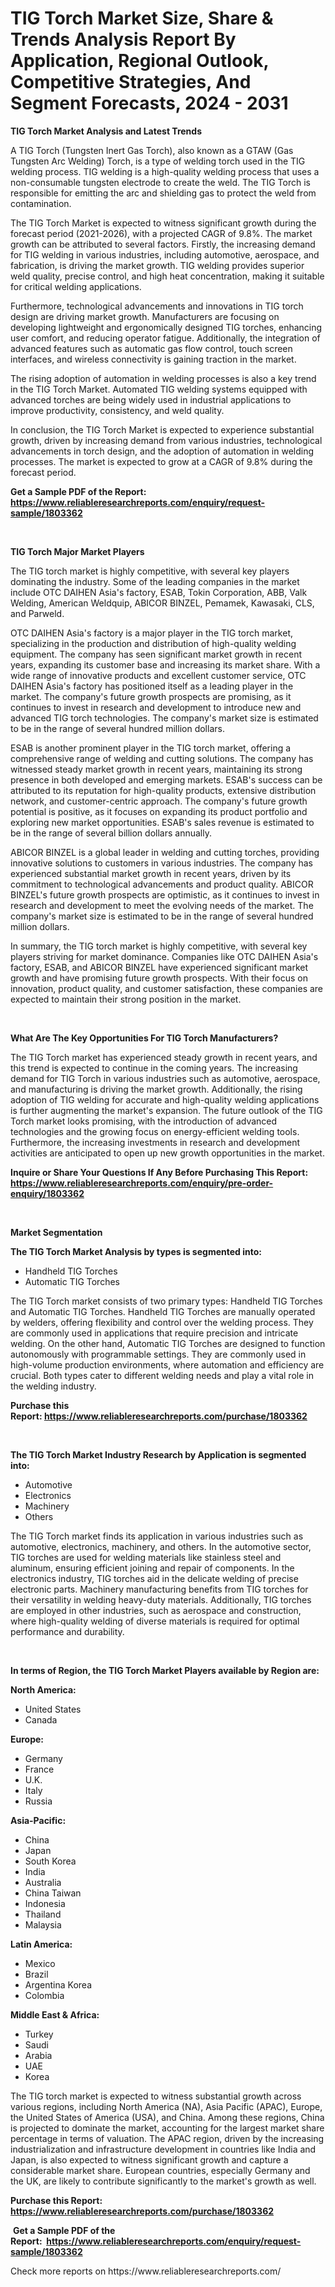 <p><h1>TIG Torch Market Size, Share & Trends Analysis Report By Application, Regional Outlook, Competitive Strategies, And Segment Forecasts, 2024 - 2031</h1></p><p><strong>TIG Torch Market Analysis and Latest Trends</strong></p>
<p><p>A TIG Torch (Tungsten Inert Gas Torch), also known as a GTAW (Gas Tungsten Arc Welding) Torch, is a type of welding torch used in the TIG welding process. TIG welding is a high-quality welding process that uses a non-consumable tungsten electrode to create the weld. The TIG Torch is responsible for emitting the arc and shielding gas to protect the weld from contamination.</p><p>The TIG Torch Market is expected to witness significant growth during the forecast period (2021-2026), with a projected CAGR of 9.8%. The market growth can be attributed to several factors. Firstly, the increasing demand for TIG welding in various industries, including automotive, aerospace, and fabrication, is driving the market growth. TIG welding provides superior weld quality, precise control, and high heat concentration, making it suitable for critical welding applications.</p><p>Furthermore, technological advancements and innovations in TIG torch design are driving market growth. Manufacturers are focusing on developing lightweight and ergonomically designed TIG torches, enhancing user comfort, and reducing operator fatigue. Additionally, the integration of advanced features such as automatic gas flow control, touch screen interfaces, and wireless connectivity is gaining traction in the market.</p><p>The rising adoption of automation in welding processes is also a key trend in the TIG Torch Market. Automated TIG welding systems equipped with advanced torches are being widely used in industrial applications to improve productivity, consistency, and weld quality.</p><p>In conclusion, the TIG Torch Market is expected to experience substantial growth, driven by increasing demand from various industries, technological advancements in torch design, and the adoption of automation in welding processes. The market is expected to grow at a CAGR of 9.8% during the forecast period.</p></p>
<p><strong>Get a Sample PDF of the Report:&nbsp; <a href="https://www.reliableresearchreports.com/enquiry/request-sample/1803362">https://www.reliableresearchreports.com/enquiry/request-sample/1803362</a></strong></p>
<p>&nbsp;</p>
<p><strong>TIG Torch Major Market Players</strong></p>
<p><p>The TIG torch market is highly competitive, with several key players dominating the industry. Some of the leading companies in the market include OTC DAIHEN Asia's factory, ESAB, Tokin Corporation, ABB, Valk Welding, American Weldquip, ABICOR BINZEL, Pemamek, Kawasaki, CLS, and Parweld. </p><p>OTC DAIHEN Asia's factory is a major player in the TIG torch market, specializing in the production and distribution of high-quality welding equipment. The company has seen significant market growth in recent years, expanding its customer base and increasing its market share. With a wide range of innovative products and excellent customer service, OTC DAIHEN Asia's factory has positioned itself as a leading player in the market. The company's future growth prospects are promising, as it continues to invest in research and development to introduce new and advanced TIG torch technologies. The company's market size is estimated to be in the range of several hundred million dollars.</p><p>ESAB is another prominent player in the TIG torch market, offering a comprehensive range of welding and cutting solutions. The company has witnessed steady market growth in recent years, maintaining its strong presence in both developed and emerging markets. ESAB's success can be attributed to its reputation for high-quality products, extensive distribution network, and customer-centric approach. The company's future growth potential is positive, as it focuses on expanding its product portfolio and exploring new market opportunities. ESAB's sales revenue is estimated to be in the range of several billion dollars annually.</p><p>ABICOR BINZEL is a global leader in welding and cutting torches, providing innovative solutions to customers in various industries. The company has experienced substantial market growth in recent years, driven by its commitment to technological advancements and product quality. ABICOR BINZEL's future growth prospects are optimistic, as it continues to invest in research and development to meet the evolving needs of the market. The company's market size is estimated to be in the range of several hundred million dollars.</p><p>In summary, the TIG torch market is highly competitive, with several key players striving for market dominance. Companies like OTC DAIHEN Asia's factory, ESAB, and ABICOR BINZEL have experienced significant market growth and have promising future growth prospects. With their focus on innovation, product quality, and customer satisfaction, these companies are expected to maintain their strong position in the market.</p></p>
<p>&nbsp;</p>
<p><strong>What Are The Key Opportunities For TIG Torch Manufacturers?</strong></p>
<p><p>The TIG Torch market has experienced steady growth in recent years, and this trend is expected to continue in the coming years. The increasing demand for TIG Torch in various industries such as automotive, aerospace, and manufacturing is driving the market growth. Additionally, the rising adoption of TIG welding for accurate and high-quality welding applications is further augmenting the market's expansion. The future outlook of the TIG Torch market looks promising, with the introduction of advanced technologies and the growing focus on energy-efficient welding tools. Furthermore, the increasing investments in research and development activities are anticipated to open up new growth opportunities in the market.</p></p>
<p><strong>Inquire or Share Your Questions If Any Before Purchasing This Report: <a href="https://www.reliableresearchreports.com/enquiry/pre-order-enquiry/1803362">https://www.reliableresearchreports.com/enquiry/pre-order-enquiry/1803362</a></strong></p>
<p>&nbsp;</p>
<p><strong>Market Segmentation</strong></p>
<p><strong>The TIG Torch Market Analysis by types is segmented into:</strong></p>
<p><ul><li>Handheld TIG Torches</li><li>Automatic TIG Torches</li></ul></p>
<p><p>The TIG Torch market consists of two primary types: Handheld TIG Torches and Automatic TIG Torches. Handheld TIG Torches are manually operated by welders, offering flexibility and control over the welding process. They are commonly used in applications that require precision and intricate welding. On the other hand, Automatic TIG Torches are designed to function autonomously with programmable settings. They are commonly used in high-volume production environments, where automation and efficiency are crucial. Both types cater to different welding needs and play a vital role in the welding industry.</p></p>
<p><strong>Purchase this Report:&nbsp;<a href="https://www.reliableresearchreports.com/purchase/1803362">https://www.reliableresearchreports.com/purchase/1803362</a></strong></p>
<p>&nbsp;</p>
<p><strong>The TIG Torch Market Industry Research by Application is segmented into:</strong></p>
<p><ul><li>Automotive</li><li>Electronics</li><li>Machinery</li><li>Others</li></ul></p>
<p><p>The TIG Torch market finds its application in various industries such as automotive, electronics, machinery, and others. In the automotive sector, TIG torches are used for welding materials like stainless steel and aluminum, ensuring efficient joining and repair of components. In the electronics industry, TIG torches aid in the delicate welding of precise electronic parts. Machinery manufacturing benefits from TIG torches for their versatility in welding heavy-duty materials. Additionally, TIG torches are employed in other industries, such as aerospace and construction, where high-quality welding of diverse materials is required for optimal performance and durability.</p></p>
<p>&nbsp;</p>
<p><strong>In terms of Region, the TIG Torch Market Players available by Region are:</strong></p>
<p>
    <p> <strong> North America: </strong>
        <ul>
            <li>United States</li>
            <li>Canada</li>
        </ul>
        </p> 
    <p> <strong> Europe: </strong>
        <ul>
            <li>Germany</li>
            <li>France</li>
            <li>U.K.</li>
            <li>Italy</li>
            <li>Russia</li>
        </ul>
        </p> 
    <p> <strong> Asia-Pacific: </strong>
        <ul>
            <li>China</li>
            <li>Japan</li>
            <li>South Korea</li>
            <li>India</li>
            <li>Australia</li>
            <li>China Taiwan</li>
            <li>Indonesia</li>
            <li>Thailand</li>
            <li>Malaysia</li>
        </ul>
        </p> 
    <p> <strong> Latin America: </strong>
        <ul>
            <li>Mexico</li>
            <li>Brazil</li>
            <li>Argentina Korea</li>
            <li>Colombia</li>
        </ul>
        </p> 
    <p> <strong> Middle East & Africa: </strong>
        <ul>
            <li>Turkey</li>
            <li>Saudi</li>
            <li>Arabia</li>
            <li>UAE</li>
            <li>Korea</li>
        </ul>
    </p>
    </p>
<p><p>The TIG torch market is expected to witness substantial growth across various regions, including North America (NA), Asia Pacific (APAC), Europe, the United States of America (USA), and China. Among these regions, China is projected to dominate the market, accounting for the largest market share percentage in terms of valuation. The APAC region, driven by the increasing industrialization and infrastructure development in countries like India and Japan, is also expected to witness significant growth and capture a considerable market share. European countries, especially Germany and the UK, are likely to contribute significantly to the market's growth as well.</p></p>
<p><strong>Purchase this Report: <a href="https://www.reliableresearchreports.com/purchase/1803362">https://www.reliableresearchreports.com/purchase/1803362</a></strong></p>
<p>&nbsp;<strong>Get a Sample PDF of the Report:&nbsp;&nbsp;<a href="https://www.reliableresearchreports.com/enquiry/request-sample/1803362">https://www.reliableresearchreports.com/enquiry/request-sample/1803362</a></strong></p>
<p><strong></strong></p>
<p>Check more reports on https://www.reliableresearchreports.com/</p>